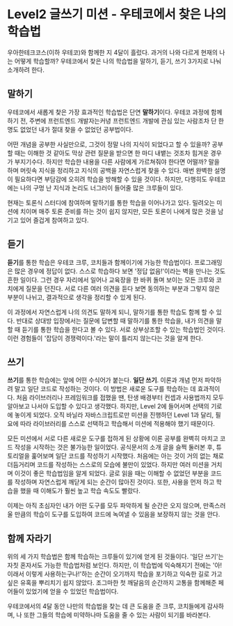 # Level2 글쓰기 미션 - 우테코에서 찾은 나의 학습법

우아한테크코스(이하 우테코)와 함께한 지 4달이 흘렀다. 과거의 나와 다르게 현재의 나는 어떻게 학습할까? 우테코에서 찾은 나의 학습법을 말하기, 듣기, 쓰기 3가지로 나눠 소개하려 한다.

## 말하기

우테코에서 새롭게 찾은 가장 효과적인 학습법은 단연 **말하기**이다. 우테코 과정에 함께하기 전, 주변에 프런트엔드 개발자는커녕 프런트엔드 개발에 관심 있는 사람조차 단 한 명도 없었던 내가 절대 찾을 수 없었던 공부법이다.

어떤 개념을 공부한 사실만으로, 그것이 정말 나의 지식이 되었다고 할 수 있을까? 공부할 때는 이해한 것 같아도 막상 관련 질문을 받으면 한 마디 내뱉는 것조차 힘겨운 경우가 부지기수다. 하지만 학습한 내용을 다른 사람에게 가르쳐줘야 한다면 어떨까? 말을 하며 머릿속 지식을 정리하고 지식의 공백을 자연스럽게 찾을 수 있다. 매번 완벽한 설명이 필요하다면 부담감에 오히려 학습을 방해할 수 있을 것이다. 하지만, 다행히도 우테코에는 나의 구멍 난 지식과 논리도 너그러이 들어줄 많은 크루들이 있다.

현재는 토론식 스터디에 참여하며 말하기를 통한 학습을 이어나가고 있다. 밀려오는 미션에 치이며 매주 토론 준비를 하는 것이 쉽지 않지만, 모든 토론이 나에게 많은 것을 남기고 있어 즐겁게 참여하고 있다.

## 듣기

**듣기**를 통한 학습은 우테코 크루, 코치들과 함께이기에 가능한 학습법이다. 프로그래밍은 많은 경우에 정답이 없다. 스스로 학습하다 보면 '정답 없음!'이라는 벽을 만나는 것도 흔한 일이다. 그런 경우 자리에서 일어나 교육장을 한 바퀴 돌며 보이는 모든 크루와 코치에게 질문을 던진다. 서로 다른 여러 의견을 듣다 보면 동의하는 부분과 그렇지 않은 부분이 나뉘고, 결과적으로 생각을 정리할 수 있게 된다.

이 과정에서 자연스럽게 나의 의견도 말하게 되니, 말하기를 통한 학습도 함께 할 수 있다. 반대로 상대방 입장에서는 질문에 답변할 때 말하기를 통한 학습을, 내가 의견을 말할 때 듣기를 통한 학습을 한다고 볼 수 있다. 서로 상부상조할 수 있는 학습법인 것이다. 이런 경험들이 '잡담이 경쟁력이다.'라는 말이 틀리지 않는다는 것을 알게 한다.

## 쓰기

**쓰기**를 통한 학습에는 앞에 어떤 수식어가 붙는다. **일단 쓰기**. 이론과 개념 먼저 파악하려 말고 일단 코드로 작성하는 것이다. 이 방법은 새로운 도구를 학습하는 데 효과적이다. 처음 라이브러리나 프레임워크를 접했을 땐, 탄생 배경부터 컨셉과 사용법까지 모두 알아보고 나서야 도입할 수 있다고 생각했다. 하지만, Level 2에 들어서며 선택의 기로에 놓이게 되었다. 오직 바닐라 자바스크립트로만 미션을 진행하던 Level 1과 달리, 필요에 따라 라이브러리를 스스로 선택하고 학습해서 미션에 적용해야 했기 때문이다.

모든 미션에서 서로 다른 새로운 도구를 접하게 된 상황에 이론 공부를 완벽히 마치고 코드 작성을 시작하는 것은 불가능한 일이었다. 공식문서의 소개 글을 슬쩍 둘러본 후, 튜토리얼을 훑어보며 일단 코드를 작성하기 시작했다. 처음에는 아는 것이 거의 없는 채로 더듬거리며 코드를 작성하는 스스로의 모습에 불만이 있었다. 하지만 여러 미션을 거치며 이것이 좋은 학습법임을 알게 되었다. 글로 읽을 때는 이해할 수 없었던 부분을 코드를 작성하며 자연스럽게 깨닫게 되는 순간이 많아진 것이다. 또한, 사용을 먼저 하고 학습을 했을 때 이해도가 훨씬 높고 학습 속도도 빨랐다.

이제는 아직 초심자인 내가 어떤 도구를 모두 파악하게 될 순간은 오지 않으며, 만족스러울 만큼의 학습이 도구를 도입하여 코드에 녹여낼 수 있음을 보장하지 않는 것을 안다.

## 함께 자라기

위의 세 가지 학습법은 함께 학습하는 크루들이 있기에 얻게 된 것들이다. '일단 쓰기'는 자칫 혼자서도 가능한 학습법처럼 보인다. 하지만, 이 학습법에 익숙해지기 전에는 '아! 이래서 이렇게 사용하는구나!'하는 순간이 오기까지 학습을 포기하고 익숙한 길로 가고 싶은 유혹을 뿌리치기 쉽지 않았다. 조그마한 첫 깨달음의 순간까지 고통을 함께해준 페어들이 있었기에 얻을 수 있었던 학습법이다.

우테코에서의 4달 동안 나만의 학습법을 찾는 데 큰 도움을 준 크루, 코치들에게 감사하며, 나 또한 그들의 학습에 미약하나마 도움을 줄 수 있는 사람이 되기를 바라본다.
